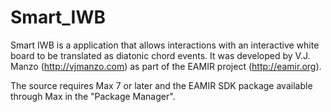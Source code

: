 # Smart_IWB
Smart IWB is a application that allows interactions with an interactive white board to be translated as diatonic chord events. It was developed by V.J. Manzo (http://vjmanzo.com) as part of the EAMIR project (http://eamir.org). 

The source requires Max 7 or later and the EAMIR SDK package available through Max in the "Package Manager". 
